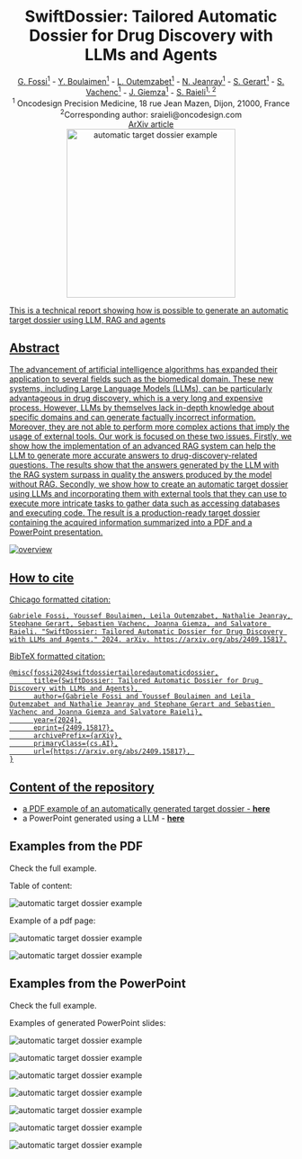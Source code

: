 <div align="center">
  <h1>SwiftDossier: Tailored Automatic Dossier for Drug Discovery with LLMs and Agents</h1>
  <a href="https://www.linkedin.com/in/gabriele-fossi/">G. Fossi<sup>1</sup></a> - 
  <a href="https://www.linkedin.com/in/youssef-boulaimen/">Y. Boulaimen<sup>1</sup></a> - 
  <a href="https://www.linkedin.com/in/leilaoutemzabet/">L. Outemzabet<sup>1</sup></a> - 
  <a href="https://www.linkedin.com/in/nathaliejeanray/">N. Jeanray<sup>1</sup></a> - 
  <a href="https://www.linkedin.com/in/stephanegerart/">S. Gerart<sup>1</sup></a> - 
  <a href="https://www.linkedin.com/in/vachenc-sebastien/">S. Vachenc<sup>1</sup></a> - 
  <a href="https://www.linkedin.com/in/joannagiemza/">J. Giemza<sup>1</sup></a> - 
  <a href="https://www.linkedin.com/in/salvatore-raieli/">S. Raieli<sup>1, 2</sup></a>
  <br>
  <sup>1</sup> Oncodesign Precision Medicine, 18 rue Jean Mazen, Dijon, 21000, France
  <br>
  <sup>2</sup>Corresponding author: sraieli@oncodesign.com
  <br> 
  <a href="https://arxiv.org/abs/2409.15817">ArXiv article
  
</div>


<div align="center">
  <img src="https://github.com/SalvatoreRa/Automatic-Target-Dossier/blob/main/logo.webp?raw=true" alt="automatic target dossier example" width="300"/>
</div>


This is a technical report showing how is possible to generate an automatic target dossier using LLM, RAG and agents

## Abstract

The advancement of artificial intelligence algorithms has expanded their application to several fields such as the biomedical domain. These new systems, including Large Language Models (LLMs), can be particularly advantageous in drug discovery, which is a very long and expensive process. However, LLMs by themselves lack in-depth knowledge about specific domains and can generate factually incorrect information. Moreover, they are not able to perform more complex actions that imply the usage of external tools. Our work is focused on these two issues. Firstly, we show how the implementation of an advanced RAG system can help the LLM to generate more accurate answers to drug-discovery-related questions. The results show that the answers generated by the LLM with the RAG system surpass in quality the answers produced by the model without RAG. Secondly, we show how to create an automatic target dossier using LLMs and incorporating them with external tools that they can use to execute more intricate tasks to gather data such as accessing databases and executing code. The result is a production-ready target dossier containing the acquired information summarized into a PDF and a PowerPoint presentation.

![overview](https://github.com/SalvatoreRa/Automatic-Target-Dossier/blob/main/overview.png?raw=true)

## How to cite

Chicago formatted citation:

```
Gabriele Fossi, Youssef Boulaimen, Leila Outemzabet, Nathalie Jeanray, Stephane Gerart, Sebastien Vachenc, Joanna Giemza, and Salvatore Raieli. "SwiftDossier: Tailored Automatic Dossier for Drug Discovery with LLMs and Agents." 2024. arXiv. https://arxiv.org/abs/2409.15817.
```

BibTeX formatted citation:

```
@misc{fossi2024swiftdossiertailoredautomaticdossier,
      title={SwiftDossier: Tailored Automatic Dossier for Drug Discovery with LLMs and Agents}, 
      author={Gabriele Fossi and Youssef Boulaimen and Leila Outemzabet and Nathalie Jeanray and Stephane Gerart and Sebastien Vachenc and Joanna Giemza and Salvatore Raieli},
      year={2024},
      eprint={2409.15817},
      archivePrefix={arXiv},
      primaryClass={cs.AI},
      url={https://arxiv.org/abs/2409.15817}, 
}
```

## Content of the repository

* a PDF example of an automatically generated target dossier - **[here](https://github.com/SalvatoreRa/Automatic-Target-Dossier/blob/main/target_dossier_KRAS_pancreatic_cancer.pdf)**
* a PowerPoint generated using a LLM - **[here](https://github.com/SalvatoreRa/Automatic-Target-Dossier/blob/main/target_dossier_KRAS_pancreatic_cancer.pptx)**

## Examples from the PDF

Check the full example.

Table of content:

![automatic target dossier example](https://github.com/SalvatoreRa/Automatic-Target-Dossier/blob/main/pdf_1.png?raw=true)

Example of a pdf page:

![automatic target dossier example](https://github.com/SalvatoreRa/Automatic-Target-Dossier/blob/main/pdf_2.png?raw=true)

![automatic target dossier example](https://github.com/SalvatoreRa/Automatic-Target-Dossier/blob/main/pdf_3.png?raw=true)

## Examples from the PowerPoint

Check the full example.

Examples of generated PowerPoint slides:

![automatic target dossier example](https://github.com/SalvatoreRa/Automatic-Target-Dossier/blob/main/pp_1.png?raw=true)

![automatic target dossier example](https://github.com/SalvatoreRa/Automatic-Target-Dossier/blob/main/pp_2.png?raw=true)

![automatic target dossier example](https://github.com/SalvatoreRa/Automatic-Target-Dossier/blob/main/pp_3.png?raw=true)

![automatic target dossier example](https://github.com/SalvatoreRa/Automatic-Target-Dossier/blob/main/pp_4.png?raw=true)

![automatic target dossier example](https://github.com/SalvatoreRa/Automatic-Target-Dossier/blob/main/pp_5.png?raw=true)

![automatic target dossier example](https://github.com/SalvatoreRa/Automatic-Target-Dossier/blob/main/pp_6.png?raw=true)

![automatic target dossier example](https://github.com/SalvatoreRa/Automatic-Target-Dossier/blob/main/pp_7.png?raw=true)
